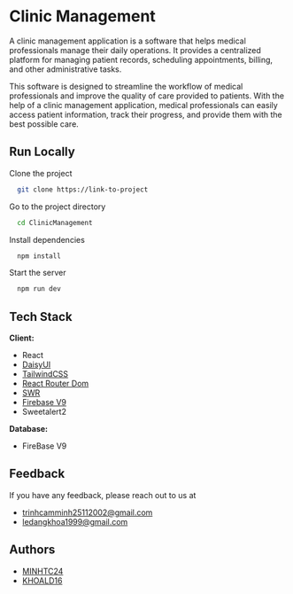
# Clinic Management

A clinic management application is a software that helps medical professionals manage their daily operations. It provides a centralized platform for managing patient records, scheduling appointments, billing, and other administrative tasks. 

This software is designed to streamline the workflow of medical professionals and improve the quality of care provided to patients. With the help of a clinic management application, medical professionals can easily access patient information, track their progress, and provide them with the best possible care.


## Run Locally

Clone the project

```bash
  git clone https://link-to-project
```

Go to the project directory

```bash
  cd ClinicManagement
```

Install dependencies

```bash
  npm install
```

Start the server

```bash
  npm run dev
```


## Tech Stack

**Client:** 
+ React 
+ [DaisyUI](https://daisyui.com/docs/install/)
+ [TailwindCSS](https://tailwindcss.com/docs/installation)
+ [React Router Dom](https://blog.webdevsimplified.com/2022-07/react-router/)
+ [SWR](https://www.freecodecamp.org/news/swr-library-for-data-fetching-in-react/)
+ [Firebase V9](https://firebase.google.com/docs?hl=en&authuser=0&_gl=1*1j2oa06*_ga*MTE3NzcwODM2LjE3MDU5MzMzNDk*_ga_CW55HF8NVT*MTcwODAwMzEwMC4xNy4xLjE3MDgwMDMyNTEuNDguMC4w)
+ Sweetalert2

**Database:** 
+ FireBase V9

## Feedback

If you have any feedback, please reach out to us at
 
+ trinhcamminh25112002@gmail.com
+ ledangkhoa1999@gmail.com


## Authors

- [MINHTC24](https://github.com/trinhCamMinh/)
- [KHOALD16]()

